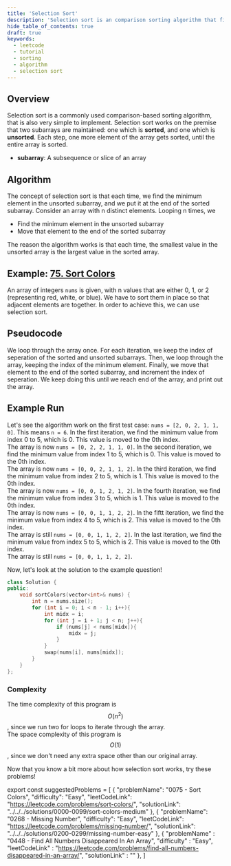 ```yaml
---
title: 'Selection Sort'
description: 'Selection sort is an comparison sorting algorithm that finds the minimum value each time.'
hide_table_of_contents: true
draft: true
keywords:
  - leetcode
  - tutorial
  - sorting
  - algorithm
  - selection sort
---
```


<TutorialAuthors names="@Bobliuuu"/>

## Overview

Selection sort is a commonly used comparison-based sorting algorithm, that is also very simple to implement. 
Selection sort works on the premise that two subarrays are maintained: one which is **sorted**, and one which is **unsorted**. 
Each step, one more element of the array gets sorted, until the entire array is sorted. 

- **subarray**: A subsequence or slice of an array

## Algorithm

The concept of selection sort is that each time, we find the minimum element in the unsorted subarray, and we put it at the end of the sorted subarray. 
Consider an array with n distinct elements. Looping n times, we
- Find the minimum element in the unsorted subarray
- Move that element to the end of the sorted subarray

The reason the algorithm works is that each time, the smallest value in the unsorted array is the largest value in the sorted array. 

## Example: [75. Sort Colors](https://leetcode.com/problems/sort-colors/)

An array of integers `nums` is given, with n values that are either 0, 1, or 2 (representing red, white, or blue). We have to sort them in place so that adjacent elements are together.
In order to achieve this, we can use selection sort. 

## Pseudocode

We loop through the array once. 
For each iteration, we keep the index of seperation of the sorted and unsorted subarrays. 
Then, we loop through the array, keeping the index of the minimum element. 
Finally, we move that element to the end of the sorted subarray, and increment the index of seperation.
We keep doing this until we reach end of the array, and print out the array. 

## Example Run

Let's see the algorithm work on the first test case: `nums = [2, 0, 2, 1, 1, 0]`. This means `n = 6`.
In the first iteration, we find the minimum value from index 0 to 5, which is 0. This value is moved to the 0th index. <br/>
The array is now `nums = [0, 2, 2, 1, 1, 0]`. 
In the second iteration, we find the minimum value from index 1 to 5, which is 0. This value is moved to the 0th index. <br/>
The array is now `nums = [0, 0, 2, 1, 1, 2]`. 
In the third iteration, we find the minimum value from index 2 to 5, which is 1. This value is moved to the 0th index. <br/>
The array is now `nums = [0, 0, 1, 2, 1, 2]`. 
In the fourth iteration, we find the minimum value from index 3 to 5, which is 1. This value is moved to the 0th index. <br/>
The array is now `nums = [0, 0, 1, 1, 2, 2]`. 
In the fiftt iteration, we find the minimum value from index 4 to 5, which is 2. This value is moved to the 0th index. <br/>
The array is still `nums = [0, 0, 1, 1, 2, 2]`. 
In the last iteration, we find the minimum value from index 5 to 5, which is 2. This value is moved to the 0th index. <br/>
The array is still `nums = [0, 0, 1, 1, 2, 2]`. 

Now, let's look at the solution to the example question!  

<Tabs>
<TabItem value="cpp" label="C++">
<SolutionAuthor name="@Bobliuuu"/>

```cpp
class Solution {
public:
    void sortColors(vector<int>& nums) {
        int n = nums.size(); 
        for (int i = 0; i < n - 1; i++){
            int midx = i;
            for (int j = i + 1; j < n; j++){
                if (nums[j] < nums[midx]){
                    midx = j;
                }
            }
            swap(nums[i], nums[midx]);
        }
    }
};
```

</TabItem>
</Tabs>

### Complexity

The time complexity of this program is $$O(n^2)$$, since we run two for loops to iterate through the array. <br/>
The space complexity of this program is $$O(1)$$, since we don't need any extra space other than our original array. 

Now that you know a bit more about how selection sort works, try these problems! 

export const suggestedProblems = [
    {
        "problemName": "0075 - Sort Colors",
        "difficulty": "Easy",
        "leetCodeLink": "https://leetcode.com/problems/sort-colors/",
        "solutionLink": "../../../solutions/0000-0099/sort-colors-medium"
    },
    {
        "problemName": "0268 - Missing Number",
        "difficulty": "Easy",
        "leetCodeLink": "https://leetcode.com/problems/missing-number/",
        "solutionLink": "../../../solutions/0200-0299/missing-number-easy"
    },
    {
        "problemName" : "0448 - Find All Numbers Disappeared In An Array",
        "difficulty" : "Easy",
        "leetCodeLink" : "https://leetcode.com/problems/find-all-numbers-disappeared-in-an-array/",
        "solutionLink" : ""
    },
]

<Table title="Suggested Problems" data={suggestedProblems} />